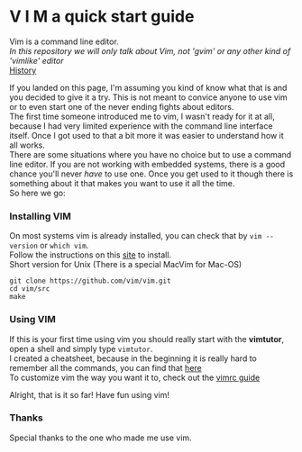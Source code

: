 
V I M  a quick start guide
============================

Vim is a command line editor.  
*In this repository we will only talk about Vim, not 'gvim' or any other kind of 'vimlike' editor*  
[History](https://en.wikipedia.org/wiki/Vim_(text_editor) "Wikipedia page")  


If you landed on this page, I'm assuming you kind of know what that is and you decided to give it a try. This is not meant to convice anyone to use vim or to even start one of the never ending fights about editors.  
The first time someone introduced me to vim, I wasn't ready for it at all, because I had very limited experience with the command line interface itself. Once I got used to that a bit more it was easier to understand how it all works.  
There are some situations where you have no choice but to use a command line editor. If you are not working with embedded systems, there is a good chance you'll never *have* to use one. Once you get used to it though there is something about it that makes you want to use it all the time.  
So here we go:  

### Installing VIM
On most systems vim is already installed, you can check that by `vim --version` or `which vim`.  
Follow the instructions on this [site](http://www.vim.org/download.php/) to install.  
Short version for Unix (There is a special MacVim for Mac-OS)  
```
git clone https://github.com/vim/vim.git
cd vim/src
make
```

### Using VIM  
If this is your first time using vim you should really start with the **vimtutor**, open a shell and simply type `vimtutor`.  
I created a cheatsheet, because in the beginning it is really hard to remember all the commands, you can find that [here](vim_cheatsheet.md)  
To customize vim the way you want it to, check out the [vimrc guide](vimrc.md)  

Alright, that is it so far! Have fun using vim! 




### Thanks  
Special thanks to the one who made me use vim. 
